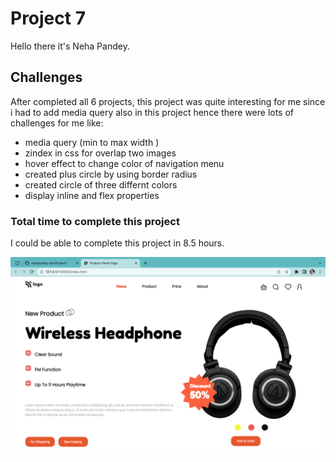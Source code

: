 # Project 7
Hello there it's Neha Pandey.

## Challenges

After completed all 6 projects, this project was quite interesting for me since i had to add media query also in this project hence there were lots of challenges for me like:
- media query (min to max width )
- zindex in css for overlap two images
- hover effect to change color of navigation menu
- created plus circle by using border radius
- created circle of three differnt colors
- display inline and flex properties


### Total time to complete this project

I could be able to complete this project in 8.5 hours.


![Image](./project7img.png)
